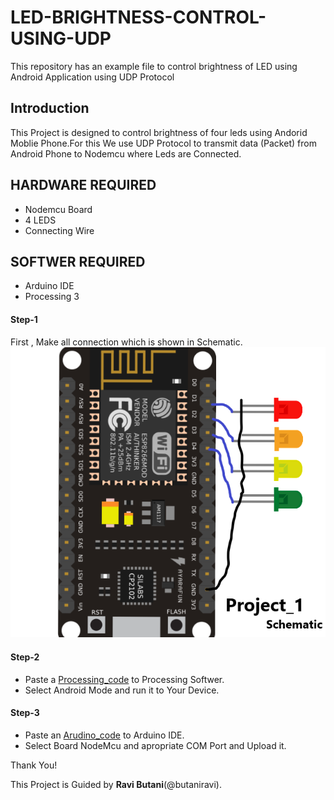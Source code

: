 # LED-BRIGHTNESS-CONTROL-USING-UDP
This repository has an example file to control brightness of LED  using Android Application using UDP Protocol

## Introduction

This Project is designed to control brightness of four leds using Andorid Moblie Phone.For this We use UDP Protocol to transmit data (Packet) from Android Phone to Nodemcu where Leds are Connected.

## HARDWARE REQUIRED

- Nodemcu Board 
- 4 LEDS
- Connecting Wire 

## SOFTWER REQUIRED

- Arduino IDE
- Processing 3

#### Step-1

  First , Make all connection which is shown in Schematic.  
![Schematic](/Schematic.png)

#### Step-2
   - Paste a [Processing_code](/LED_BRIGHTNESS_PROCESSING_UDP.pde) to Processing Softwer.
   - Select Android Mode and run it to Your Device. 
  
  
#### Step-3
   - Paste an [Arudino_code](/LED_BRIGHTNESS_ARDUINO_UDP.ino) to Arduino IDE.
   - Select Board NodeMcu and apropriate COM Port and Upload it.
  
  
  
  
  Thank You!
  
  This Project is Guided by **Ravi Butani**(@butaniravi).
  
  
  




